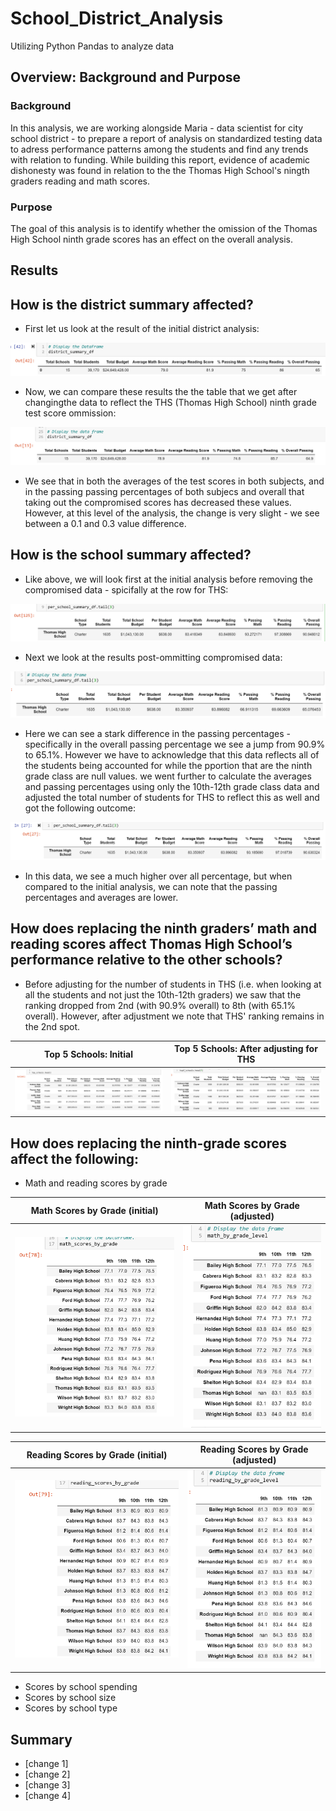 # School_District_Analysis
Utilizing Python Pandas to analyze data
## Overview: Background and Purpose
### Background
In this analysis, we are working alongside Maria - data scientist for city school district - to prepare a report of analysis on standardized testing data to adress performance patterns among the students and find any trends with relation to funding. While building this report, evidence of academic dishonesty was found in relation to the the Thomas High School's ningth graders reading and math scores.
### Purpose
The goal of this analysis is to identify whether the omission of the Thomas High School ninth grade scores has an effect on the overall analysis. 

## Results
How is the district summary affected?
---
- First let us look at the result of the initial district analysis:

![Initial distric analysis results](https://github.com/chichi-ugo/School_District_Analysis/blob/main/Resources/images/district_analysis_df_init.PNG?raw=true)
  
- Now, we can compare these results the the table that we get after changingthe data to reflect the THS (Thomas High School) ninth grade test score ommission:
  
![District analysis after THS ommission](https://github.com/chichi-ugo/School_District_Analysis/blob/main/Resources/images/district_analysis_df_post.PNG?raw=true)

- We see that in both the averages of the test scores in both subjects, and in the passing passing percentages of both subjecs and overall that taking out the compromised scores has decreased these values. However, at this level of the analysis, the change is very slight - we see between a 0.1 and 0.3 value difference. 
   
How is the school summary affected?
-
- Like above, we will look first at the initial analysis before removing the compromised data - spicifally at the row for THS:

![Initial School Summary Unadjusted](https://github.com/chichi-ugo/School_District_Analysis/blob/main/Resources/images/school_analysis_df_init.PNG?raw=true)

- Next we look at the results post-ommitting compromised data:

![School summary after ommission unadjusted](https://github.com/chichi-ugo/School_District_Analysis/blob/main/Resources/images/school_analysis_df_unadjusted.PNG?raw=true)

- Here we can see a stark difference in the passing percentages - specifically in the overall passing percentage we see a jump from 90.9% to 65.1%. However we have to acknowledge that this data reflects all of the students being accounted for while the pportion that are the ninth grade class are null values. we went further to calculate the averages and passing percentages using only the 10th-12th grade class data and adjusted the total number of students for THS to reflect this as well and got the following outcome:

![School summary after adjustment](https://github.com/chichi-ugo/School_District_Analysis/blob/main/Resources/images/school_analysis_df_post.PNG?raw=true)

- In this data, we see a much higher over all percentage, but when compared to the initial analysis, we can note that the passing percentages and averages are lower.
  
How does replacing the ninth graders’ math and reading scores affect Thomas High School’s performance relative to the other schools?
-
- Before adjusting for the number of students in THS (i.e. when looking at all the students and not just the 10th-12th graders) we saw that the ranking dropped from 2nd (with 90.9% overall) to 8th (with 65.1% overall). However, after adjustment we note that THS' ranking remains in the 2nd spot.

Top 5 Schools: Initial     |  Top 5 Schools: After adjusting for THS 
:-------------------------:|:---------------------------------------:
![](https://github.com/chichi-ugo/School_District_Analysis/blob/main/Resources/images/top_schools_init.PNG?raw=true) | ![](https://github.com/chichi-ugo/School_District_Analysis/blob/main/Resources/images/top_schools_post.PNG?raw=true)

How does replacing the ninth-grade scores affect the following:
-
  - Math and reading scores by grade

Math Scores by Grade (initial) | Math Scores by Grade (adjusted)
:-----------------------------:|:--------------------------------:
![](https://github.com/chichi-ugo/School_District_Analysis/blob/main/Resources/images/math_scores_grade_init.PNG?raw=true) | ![](https://github.com/chichi-ugo/School_District_Analysis/blob/main/Resources/images/math_scores_grade_post.PNG?raw=true)

Reading Scores by Grade (initial) | Reading Scores by Grade (adjusted)
:-----------------------------:|:--------------------------------:
![](https://github.com/chichi-ugo/School_District_Analysis/blob/main/Resources/images/reading_scores_grade_init.PNG?raw=true) | ![](https://github.com/chichi-ugo/School_District_Analysis/blob/main/Resources/images/reading_scores_grade_post.PNG?raw=true)

  - Scores by school spending
![]()
  - Scores by school size
  - Scores by school type

## Summary
- [change 1]
- [change 2]
- [change 3]
- [change 4]
